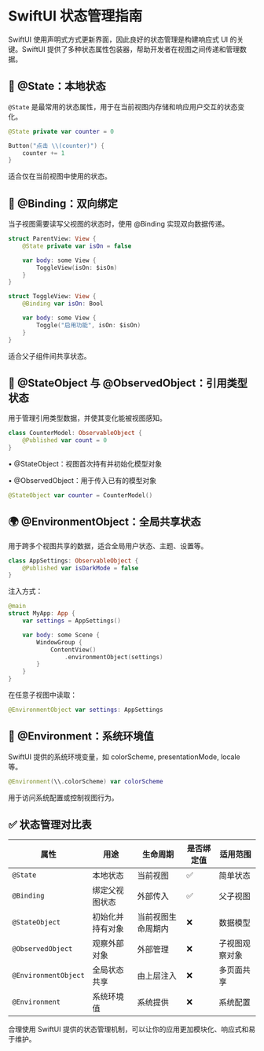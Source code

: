 # SwiftUI 状态管理指南

SwiftUI 使用声明式方式更新界面，因此良好的状态管理是构建响应式 UI 的关键。SwiftUI 提供了多种状态属性包装器，帮助开发者在视图之间传递和管理数据。

## 🌱 @State：本地状态

`@State` 是最常用的状态属性，用于在当前视图内存储和响应用户交互的状态变化。

```swift
@State private var counter = 0

Button("点击 \\(counter)") {
    counter += 1
}
```

适合仅在当前视图中使用的状态。


## 🌿 @Binding：双向绑定

当子视图需要读写父视图的状态时，使用 @Binding 实现双向数据传递。

```swift
struct ParentView: View {
    @State private var isOn = false

    var body: some View {
        ToggleView(isOn: $isOn)
    }
}
```

```swift
struct ToggleView: View {
    @Binding var isOn: Bool

    var body: some View {
        Toggle("启用功能", isOn: $isOn)
    }
}
```

适合父子组件间共享状态。

## 🌳 @StateObject 与 @ObservedObject：引用类型状态

用于管理引用类型数据，并使其变化能被视图感知。

```swift
class CounterModel: ObservableObject {
    @Published var count = 0
}
```

• @StateObject：视图首次持有并初始化模型对象

• @ObservedObject：用于传入已有的模型对象

```swift
@StateObject var counter = CounterModel()
```

## 🌍 @EnvironmentObject：全局共享状态

用于跨多个视图共享的数据，适合全局用户状态、主题、设置等。

```swift
class AppSettings: ObservableObject {
    @Published var isDarkMode = false
}
```

注入方式：

```swift
@main
struct MyApp: App {
    var settings = AppSettings()

    var body: some Scene {
        WindowGroup {
            ContentView()
                .environmentObject(settings)
        }
    }
}
```

在任意子视图中读取：

```swift
@EnvironmentObject var settings: AppSettings
```

## 🧱 @Environment：系统环境值

SwiftUI 提供的系统环境变量，如 colorScheme, presentationMode, locale 等。

```swift
@Environment(\\.colorScheme) var colorScheme
```

用于访问系统配置或控制视图行为。

## ✅ 状态管理对比表

| 属性                 | 用途             | 生命周期               | 是否绑定值 | 适用范围         |
|----------------------|------------------|------------------------|------------|------------------|
| `@State`             | 本地状态         | 当前视图               | ✅         | 简单状态         |
| `@Binding`           | 绑定父视图状态   | 外部传入               | ✅         | 父子视图         |
| `@StateObject`       | 初始化并持有对象 | 当前视图生命周期内     | ❌         | 数据模型         |
| `@ObservedObject`    | 观察外部对象     | 外部管理               | ❌         | 子视图观察对象   |
| `@EnvironmentObject` | 全局状态共享     | 由上层注入             | ❌         | 多页面共享       |
| `@Environment`       | 系统环境值       | 系统提供               | ❌         | 系统配置         |

合理使用 SwiftUI 提供的状态管理机制，可以让你的应用更加模块化、响应式和易于维护。
